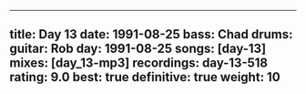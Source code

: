 
---
title: Day 13
date: 1991-08-25
bass:	Chad
drums:	
guitar:	Rob
day: 1991-08-25
songs: [day-13]
mixes: [day_13-mp3]
recordings: day-13-518
rating: 9.0
best: true
definitive: true
weight: 10
---
